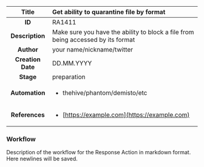| Title                       |  Get ability to quarantine file by format         |
|:---------------------------:|:--------------------|
| **ID**                      | RA1411            |
| **Description**             | Make sure you have the ability to block a file from being accessed by its format   |
| **Author**                  | your name/nickname/twitter        |
| **Creation Date**           | DD.MM.YYYY |
| **Stage**                   | preparation         |
| **Automation** |<ul><li>thehive/phantom/demisto/etc</li></ul>|
| **References** |<ul><li>[https://example.com](https://example.com)</li></ul>|

### Workflow

Description of the workflow for the Response Action in markdown format.  
Here newlines will be saved.  
